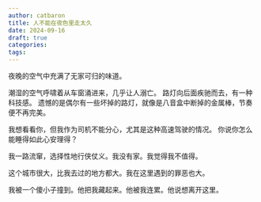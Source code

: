 ```yaml
---
author: catbaron
title: 人不能在夜色里走太久
date: 2024-09-16
draft: true
categories: 
tags:
---
```

夜晚的空气中充满了无家可归的味道。

潮湿的空气呼啸着从车窗涌进来，几乎让人溺亡。
路灯向后面疾驰而去，有一种科技感。
遗憾的是偶尔有一些坏掉的路灯，就像是八音盒中断掉的金属棒，节奏便不再完美。

我想看看你，但我作为司机不能分心，尤其是这种高速驾驶的情况。
你说你怎么能睡得如此心安理得？


我一路流窜，选择性地行侠仗义。我没有家。我觉得我不值得。

这个城市很大，比我去过的地方都大。我在这里遇到的罪恶也大。

我被一个傻小子撞到。他把我藏起来。他被我连累。他说想离开这里。